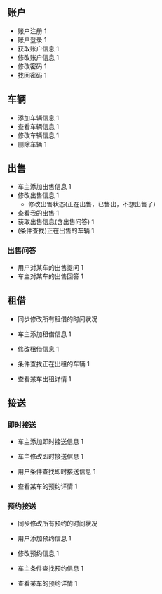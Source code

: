 ## 账户
* 账户注册 1
* 账户登录 1
* 获取账户信息 1
* 修改账户信息 1
* 修改密码 1
* 找回密码 1

## 车辆
* 添加车辆信息 1 
* 查看车辆信息 1
* 修改车辆信息 1
* 删除车辆 1

## 出售
* 车主添加出售信息 1
* 修改出售信息 1
    * 修改出售状态(正在出售，已售出，不想出售了)
* 查看我的出售 1
* 获取出售信息(含出售问答) 1
* (条件查找)正在出售的车辆 1


### 出售问答
* 用户对某车的出售提问 1 
* 车主对某车的出售回答 1

## 租借
* 同步修改所有租借的时间状况

* 车主添加租借信息 1
* 修改租借信息 1

* 条件查找正在出租的车辆 1
* 查看某车出租详情 1

## 接送
### 即时接送
* 车主添加即时接送信息 1
* 车主修改即时接送信息  1
 
* 用户条件查找即时接送信息 1
* 查看某车的预约详情 1

### 预约接送
* 同步修改所有预约的时间状况

* 用户添加预约信息 1
* 修改预约信息 1

* 车主条件查找预约信息 1
* 查看某车的预约详情 1